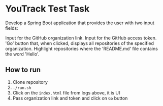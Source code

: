 # YouTrack Test Task
Develop a Spring Boot application that provides the user with two input fields:

Input for the GitHub organization link.
Input for the GitHub access token.
'Go' button that, when clicked, displays all repositories of the specified organization. Highlight repositories where the 'README.md' file contains the word 'Hello'.

## How to run
1. Clone repository
2. `./run.sh`
3. Click on the `index.html` file from logs above, it is UI
4. Pass organization link and token and click on `Go` button